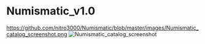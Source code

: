 # Numismatic_v1.0
https://github.com/nitro3000/Numismatic/blob/master/images/Numismatic_catalog_screenshot.png
![Numismatic_catalog_screenshot](https://user-images.githubusercontent.com/57531946/220813271-72b49ae6-094f-414a-a996-c4fe0509b065.png)
